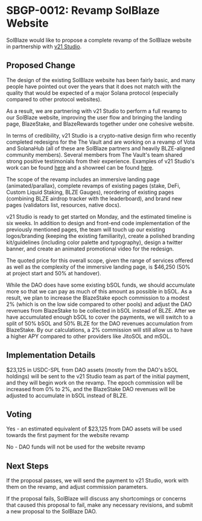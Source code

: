 # SBGP-0012: Revamp SolBlaze Website
SolBlaze would like to propose a complete revamp of the SolBlaze website in partnership with [v21 Studio](https://www.v21.studio/).

## Proposed Change
The design of the existing SolBlaze website has been fairly basic, and many people have pointed out over the years that it does not match with the quality that would be expected of a major Solana protocol (especially compared to other protocol websites).

As a result, we are partnering with v21 Studio to perform a full revamp to our SolBlaze website, improving the user flow and bringing the landing page, BlazeStake, and BlazeRewards together under one cohesive website.

In terms of credibility, v21 Studio is a crypto-native design firm who recently completed redesigns for the The Vault and are working on a revamp of Vota and SolanaHub (all of these are SolBlaze partners and heavily BLZE-aligned community members). Several members from The Vault's team shared strong positive testimonials from their experience. Examples of v21 Studio's work can be found [here](https://www.v21.studio/work) and a showreel can be found [here](https://drive.google.com/file/d/1GldvsEQYt_NzmnAe8xCjLalxAIuhn-5J/view).

The scope of the revamp includes an immersive landing page (animated/parallax), complete revamps of existing pages (stake, DeFi, Custom Liquid Staking, BLZE Gauges), reordering of existing pages (combining BLZE airdrop tracker with the leaderboard), and brand new pages (validators list, resources, native docs).

v21 Studio is ready to get started on Monday, and the estimated timeline is six weeks. In addition to design and front-end code implementation of the previously mentioned pages, the team will touch up our existing logos/branding (keeping the existing familiarity), create a polished branding kit/guidelines (including color palette and typography), design a twitter banner, and create an animated promotional video for the redesign.

The quoted price for this overall scope, given the range of services offered as well as the complexity of the immersive landing page, is $46,250 (50% at project start and 50% at handover).

While the DAO does have some existing bSOL funds, we should accumulate more so that we can pay as much of this amount as possible in bSOL. As a result, we plan to increase the BlazeStake epoch commission to a modest 2% (which is on the low side compared to other pools) and adjust the DAO revenues from BlazeStake to be collected in bSOL instead of BLZE. After we have accumulated enough bSOL to cover the payments, we will switch to a split of 50% bSOL and 50% BLZE for the DAO revenues accumulation from BlazeStake. By our calculations, a 2% commission will still allow us to have a higher APY compared to other providers like JitoSOL and mSOL.

## Implementation Details

$23,125 in USDC-SPL from DAO assets (mostly from the DAO's bSOL holdings) will be sent to the v21 Studio team as part of the initial payment, and they will begin work on the revamp. The epoch commission will be increased from 0% to 2%, and the BlazeStake DAO revenues will be adjusted to accumulate in bSOL instead of BLZE.

## Voting
Yes - an estimated equivalent of $23,125 from DAO assets will be used towards the first payment for the website revamp

No - DAO funds will not be used for the website revamp

## Next Steps
If the proposal passes, we will send the payment to v21 Studio, work with them on the revamp, and adjust commission parameters.

If the proposal fails, SolBlaze will discuss any shortcomings or concerns that caused this proposal to fail, make any necessary revisions, and submit a new proposal to the SolBlaze DAO.
